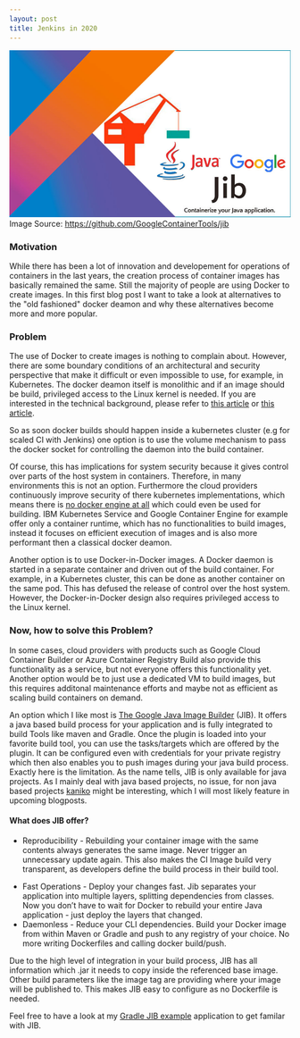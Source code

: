 ```yaml
---
layout: post
title: Jenkins in 2020
---
```


![Google Cloud Container Tools enable Developers easy Cloud operations](/images/ciobulletin-google-releases-java-software-jib.jpg
 "Google Cloud Container Tools enable Developers easy Cloud operations")
 Image Source: https://github.com/GoogleContainerTools/jib

### Motivation
While there has been a lot of innovation and developement for operations of containers in the last years, the creation process of container images has basically remained the same. Still the majority of people are using Docker to create images. In this first blog post I want to take a look at alternatives to the "old fashioned" docker deamon and why these alternatives become more and more popular.

### Problem
The use of Docker to create images is nothing to complain about. However, there are some boundary conditions of an architectural and security perspective that make it difficult or even impossible to use, for example, in Kubernetes. The docker deamon itself is monolithic and if an image should be build, privileged access to the Linux kernel is needed. If you are interested in the technical background, please refer to [this article](https://blog.jessfraz.com/post/building-container-images-securely-on-kubernetes/) or [this article](https://jpetazzo.github.io/2015/09/03/do-not-use-docker-in-docker-for-ci/).

So as soon docker builds should happen inside a kubernetes cluster (e.g for scaled CI with Jenkins) one option is to use the volume mechanism to pass the docker socket for controlling the daemon into the build container.

Of course, this has implications for system security because it gives control over parts of the host system in containers. Therefore, in many environments this is not an option. Furthermore the cloud providers continuously improve security of there kubernetes implementations, which means there is [no docker engine at all](https://cloud.google.com/blog/products/containers-kubernetes/containerd-available-for-beta-testing-in-google-kubernetes-engine) which could even be used for building. IBM Kubernetes Service and Google Container Engine for example offer only a container runtime, which has no functionalities to build images, instead it focuses on efficient execution of images and is also more performant then a classical docker deamon.

Another option is to use Docker-in-Docker images. A Docker daemon is started in a separate container and driven out of the build container. For example, in a Kubernetes cluster, this can be done as another container on the same pod. This has defused the release of control over the host system. However, the Docker-in-Docker design also requires privileged access to the Linux kernel.

### Now, how to solve this Problem?

In some cases, cloud providers with products such as Google Cloud Container Builder or Azure Container Registry Build also provide this functionality as a service, but not everyone offers this functionality yet. Another option would be to just use a dedicated VM to build images, but this requires additonal maintenance efforts and maybe not as efficient as scaling build containers on demand.

An option which I like most is [The Google Java Image Builder](https://github.com/GoogleContainerTools/jib) (JIB). It offers a java based build process for your application and is fully integrated to build Tools like maven and Gradle. Once the plugin is loaded into your favorite build tool, you can use the tasks/targets which are offered by the plugin. It can be configured even with credentials for your private registry which then also enables you to push images during your java build process. Exactly here is the limitation. As the name tells, JIB is only available for java projects. As I mainly deal with java based projects, no issue, for non java based projects [kaniko](https://github.com/GoogleContainerTools/kaniko) might be interesting, which I will most likely feature in upcoming blogposts.

#### What does JIB offer?

* Reproducibility - Rebuilding your container image with the same contents always generates the same image. Never trigger an unnecessary update again. This also makes the CI Image build very transparent, as developers define the build process in their build tool.
- Fast Operations - Deploy your changes fast. Jib separates your application into multiple layers, splitting dependencies from classes. Now you don’t have to wait for Docker to rebuild your entire Java application - just deploy the layers that changed.
- Daemonless - Reduce your CLI dependencies. Build your Docker image from within Maven or Gradle and push to any registry of your choice. No more writing Dockerfiles and calling docker build/push.

Due to the high level of integration in your build process, JIB has all information which .jar it needs to copy inside the referenced base image. Other build parameters like the image tag are providing where your image will be published to. This makes JIB easy to configure as no Dockerfile is needed.

Feel free to have a look at my [Gradle JIB example](https://github.com/gluehbirnenkopf/gradle-jib) application to get familar with JIB.
